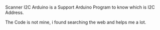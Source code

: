 Scanner I2C Arduino is a Support Arduino Program to know which is I2C Address.

The Code is not mine, i found searching the web and helps me a lot.

